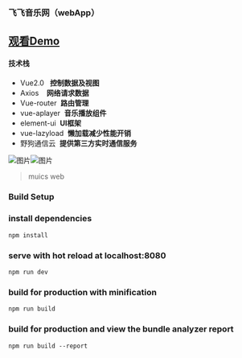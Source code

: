 ### 飞飞音乐网（webApp）
[观看Demo](http://feifei.ink)
---
#### 技术栈
* Vue2.0&nbsp;&nbsp;&nbsp;**控制数据及视图**
* Axios&nbsp;&nbsp;&nbsp;&nbsp;**网络请求数据**
* Vue-router&nbsp;&nbsp;**路由管理**
* vue-aplayer&nbsp;&nbsp;**音乐播放组件**
* element-ui&nbsp;&nbsp;**UI框架**
* vue-lazyload&nbsp;&nbsp;**懒加载减少性能开销**
* 野狗通信云&nbsp;&nbsp;**提供第三方实时通信服务**

![图片](http://i1.bvimg.com/677841/164a76bd90932c67.png)![图片](http://i1.bvimg.com/677841/43a83b7b21103ad3.png)


> muics web

### Build Setup


### install dependencies
```
npm install
```



### serve with hot reload at localhost:8080
```
npm run dev
```

### build for production with minification
```
npm run build
```

### build for production and view the bundle analyzer report
```
npm run build --report
```
